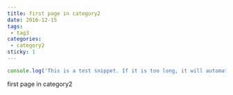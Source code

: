 ```yaml
---
title: first page in category2
date: 2016-12-15
tags:
 - tag3
categories: 
 - category2
sticky: 1
---
```


``` js
console.log('This is a test snippet. If it is too long, it will automatically hide the width cascade to drag horizontally.')
```
<!-- more -->

first page in category2
